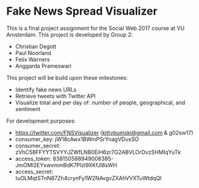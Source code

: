 # Fake News Spread Visualizer

This is a final project assignment for the Social Web 2017 course at VU Amsterdam. 
This project is developed by Group 2:
- Christian Degott
- Paul Noorland
- Felix Warners
- Anggarda Prameswari

This project will be build upon these milestones:
- Identify fake news URLs 
- Retrieve tweets with Twitter API
- Visualize total and per day of: number of people, geographical, and sentiment

For development purposes:
- https://twitter.com/FNSVisualizer (kittybumski@gmail.com & g02sw17)
- consumer_key: jW18cAwx1BWmPSrYnagVDuxSO
- consumer_secret: zVhC58FFYYTSVYYJZWfLNB0EiH6zr7G2ABVLOrDvzSHMIqYuTk
- access_token: 838150588949008385-JmOMl2EYxwvmmBdK7Plzl9XKfJl8sWH
- access_secret: tuOLMqtSTnN87Zh4crynFy1W2NAvgvZXAhVVXTuWtdqQI

